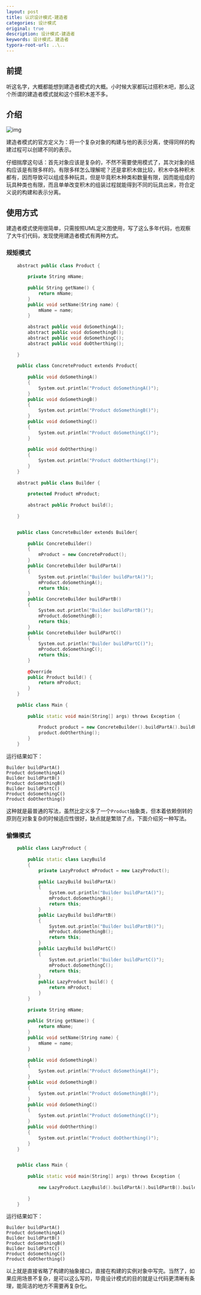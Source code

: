 ```yaml
---
layout: post
title: 认识设计模式-建造者
categories: 设计模式
original: true
description: 设计模式-建造者
keywords: 设计模式，建造者
typora-root-url: ..\..
---
```


[1]:/images/design/builder.png

## 前提

听这名字，大概都能想到建造者模式的大概。小时候大家都玩过搭积木吧，那么这个所谓的建造者模式就和这个搭积木差不多。

## 介绍

![img][1]

建造者模式的官方定义为：将一个复杂对象的构建与他的表示分离，使得同样的构建过程可以创建不同的表示。

仔细揣摩这句话：首先对象应该是复杂的，不然不需要使用模式了，其次对象的结构应该是有限多样的。有限多样怎么理解呢？还是拿积木做比较，积木中各种积木都有，因而导致可以组成多种玩具，但是毕竟积木种类和数量有限，因而能组成的玩具种类也有限，而且单单改变积木的组装过程就能得到不同的玩具出来，符合定义说的构建和表示分离。

## 使用方式

建造者模式使用很简单，只需按照UML定义图使用，写了这么多年代码，也观察了大牛们代码，发现使用建造者模式有两种方式。

### 规矩模式

```c++
	abstract public class Product {
	
	    private String mName;
	
	    public String getName() {
	        return mName;
	    }
	    public void setName(String name) {
	        mName = name;
	    }
	
	    abstract public void doSomethingA();
	    abstract public void doSomethingB();
	    abstract public void doSomethingC();
	    abstract public void doOtherthing();
	
	}
	
	public class ConcreteProduct extends Product{
	
	    public void doSomethingA()
	    {
	        System.out.println("Product doSomethingA()");
	    }
	    public void doSomethingB()
	    {
	        System.out.println("Product doSomethingB()");
	    }
	    public void doSomethingC()
	    {
	        System.out.println("Product doSomethingC()");
	    }
	
	    public void doOtherthing()
	    {
	        System.out.println("Product doOtherthing()");
	    }
	}
	
	abstract public class Builder {
	
	    protected Product mProduct;
	
	    abstract public Product build();
	
	}


	public class ConcreteBuilder extends Builder{
	
	    public ConcreteBuilder()
	    {
	        mProduct = new ConcreteProduct();
	    }
	    public ConcreteBuilder buildPartA()
	    {
	        System.out.println("Builder buildPartA()");
	        mProduct.doSomethingA();
	        return this;
	    }
	    public ConcreteBuilder buildPartB()
	    {
	        System.out.println("Builder buildPartB()");
	        mProduct.doSomethingB();
	        return this;
	    }
	    public ConcreteBuilder buildPartC()
	    {
	        System.out.println("Builder buildPartC()");
	        mProduct.doSomethingC();
	        return this;
	    }
	
	    @Override
	    public Product build() {
	        return mProduct;
	    }
	}
	
	public class Main {
	
	    public static void main(String[] args) throws Exception {
	
	        Product product = new ConcreteBuilder().buildPartA().buildPartB().buildPartC().build();
	        product.doOtherthing();
	    }
	}
```

运行结果如下：

	Builder buildPartA()
	Product doSomethingA()
	Builder buildPartB()
	Product doSomethingB()
	Builder buildPartC()
	Product doSomethingC()
	Product doOtherthing()

这种就是最普通的写法，虽然比定义多了一个`Product`抽象类，但本着依赖倒转的原则在对象复杂的时候适应性很好，缺点就是繁琐了点，下面介绍另一种写法。

### 偷懒模式

```c++
	public class LazyProduct {
	
	    public static class LazyBuild
	    {
	        private LazyProduct mProduct = new LazyProduct();
	
	        public LazyBuild buildPartA()
	        {
	            System.out.println("Builder buildPartA()");
	            mProduct.doSomethingA();
	            return this;
	        }
	        public LazyBuild buildPartB()
	        {
	            System.out.println("Builder buildPartB()");
	            mProduct.doSomethingB();
	            return this;
	        }
	        public LazyBuild buildPartC()
	        {
	            System.out.println("Builder buildPartC()");
	            mProduct.doSomethingC();
	            return this;
	        }
	        public LazyProduct build() {
	            return mProduct;
	        }
	    }
	
	    private String mName;
	
	    public String getName() {
	        return mName;
	    }
	    public void setName(String name) {
	        mName = name;
	    }
	
	    public void doSomethingA()
	    {
	        System.out.println("Product doSomethingA()");
	    }
	    public void doSomethingB()
	    {
	        System.out.println("Product doSomethingB()");
	    }
	    public void doSomethingC()
	    {
	        System.out.println("Product doSomethingC()");
	    }
	    public void doOtherthing()
	    {
	        System.out.println("Product doOtherthing()");
	    }
	}


	public class Main {
	
	    public static void main(String[] args) throws Exception {
	
	        new LazyProduct.LazyBuild().buildPartA().buildPartB().buildPartC().build().doOtherthing();
	
	    }
	}
```

运行结果如下：

	Builder buildPartA()
	Product doSomethingA()
	Builder buildPartB()
	Product doSomethingB()
	Builder buildPartC()
	Product doSomethingC()
	Product doOtherthing()

以上就是直接省略了构建的抽象接口，直接在构建的实例对象中写完。当然了，如果应用场景不复杂，是可以这么写的，毕竟设计模式的目的就是让代码更清晰有条理，能简洁的地方不需要再复杂化。